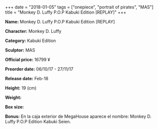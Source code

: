 +++
date = "2018-01-05"
tags = ["onepiece", "portrait of pirates", "MAS"]
title = "Monkey D. Luffy P.O.P Kabuki Edition [REPLAY]"
+++

**Name:** Monkey D. Luffy P.O.P Kabuki Edition [REPLAY]

**Character:** Monkey D. Luffy

**Category:** Kabuki Edition 

**Sculptor:** MAS

**Official price:** 16799 ¥

**Preorder date:** 06/10/17 - 27/11/17

**Release date:** Feb-18

**Height:** 19 (cm)

**Weight:** 

**Box size:** 

**Bonus:** En la caja exterior de MegaHouse aparece el nombre: Monkey D. Luffy P.O.P Edition Kabuki Seien.
